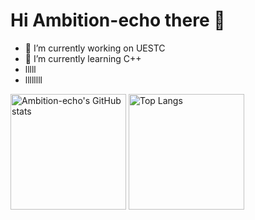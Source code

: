 # Hi Ambition-echo there 👋



- 🔭 I’m currently working on UESTC
- 🌱 I’m currently learning C++
- lllll
- llllllll



<img src="https://github-readme-stats.vercel.app/api?username=ambition-echo&count_private=true&theme=calm&show_icons=true" alt="Ambition-echo's GitHub stats" height="185px" /> <img src="https://github-readme-stats.vercel.app/api/top-langs/?username=ambition-echo&layout=compact&langs_count=8&theme=calm" alt="Top Langs" height="185px" />
